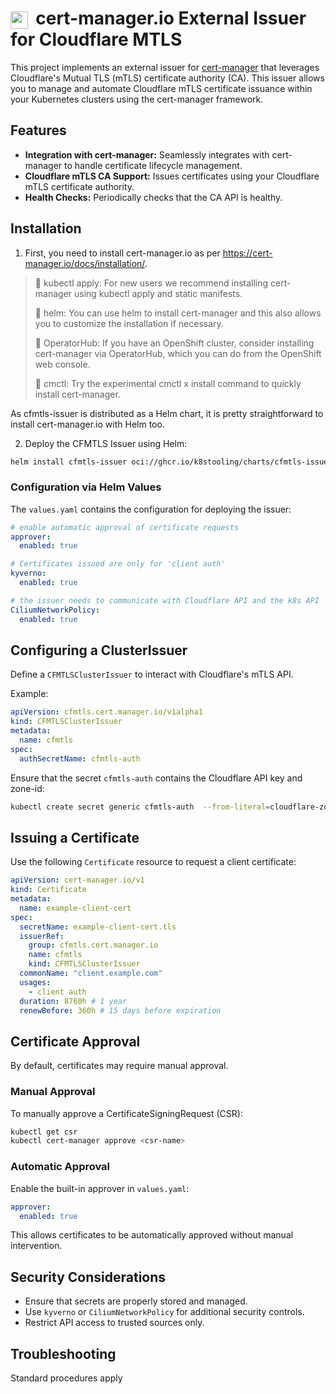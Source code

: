 # <img src="https://raw.githubusercontent.com/cert-manager/cert-manager/d53c0b9270f8cd90d908460d69502694e1838f5f/logo/logo-small.png" alt="cert-manager project logo" style="height: 1em; width: 1em; vertical-align: middle; margin-right: 0.2em;"/> cert-manager.io External Issuer for Cloudflare MTLS

This project implements an external issuer for [cert-manager](https://cert-manager.io/) that leverages Cloudflare's Mutual TLS (mTLS) certificate authority (CA). This issuer allows you to manage and automate Cloudflare mTLS certificate issuance within your Kubernetes clusters using the cert-manager framework.

## Features

*   **Integration with cert-manager:** Seamlessly integrates with cert-manager to handle certificate lifecycle management.
*   **Cloudflare mTLS CA Support:** Issues certificates using your Cloudflare mTLS certificate authority.
*   **Health Checks:** Periodically checks that the CA API is healthy.

## Installation

1. First, you need to install cert-manager.io as per https://cert-manager.io/docs/installation/.

> 📖 kubectl apply: For new users we recommend installing cert-manager using kubectl apply and static manifests.
>
> 📖 helm: You can use helm to install cert-manager and this also allows you to customize the installation if necessary.
> 
> 📖 OperatorHub: If you have an OpenShift cluster, consider installing cert-manager via OperatorHub, which you can do from the OpenShift web console.
> 
> 🚧 cmctl: Try the experimental cmctl x install command to quickly install cert-manager.

As cfmtls-issuer is distributed as a Helm chart, it is pretty straightforward to install cert-manager.io with Helm too. 

2. Deploy the CFMTLS Issuer using Helm:

```sh
helm install cfmtls-issuer oci://ghcr.io/k8stooling/charts/cfmtls-issuer --version 2025.3.5
```

### Configuration via Helm Values

The `values.yaml` contains the configuration for deploying the issuer:

```yaml
# enable automatic approval of certificate requests
approver:
  enabled: true

# Certificates issued are only for 'client auth'
kyverno:
  enabled: true

# the issuer needs to communicate with Cloudflare API and the k8s API
CiliumNetworkPolicy:
  enabled: true
```

## Configuring a ClusterIssuer

Define a `CFMTLSClusterIssuer` to interact with Cloudflare's mTLS API.

Example:

```yaml
apiVersion: cfmtls.cert.manager.io/v1alpha1
kind: CFMTLSClusterIssuer
metadata:
  name: cfmtls
spec:
  authSecretName: cfmtls-auth
```

Ensure that the secret `cfmtls-auth` contains the Cloudflare API key and zone-id:

```sh
kubectl create secret generic cfmtls-auth  --from-literal=cloudflare-zone-id={{ CF_ZONE_ID }} --from-literal=cloudflare-api-key={{ CF_API_KEY }}
```

## Issuing a Certificate

Use the following `Certificate` resource to request a client certificate:

```yaml
apiVersion: cert-manager.io/v1
kind: Certificate
metadata:
  name: example-client-cert
spec:
  secretName: example-client-cert.tls
  issuerRef:
    group: cfmtls.cert.manager.io
    name: cfmtls
    kind: CFMTLSClusterIssuer
  commonName: "client.example.com"
  usages:
    - client auth
  duration: 8760h # 1 year
  renewBefore: 360h # 15 days before expiration
```

## Certificate Approval

By default, certificates may require manual approval.

### Manual Approval

To manually approve a CertificateSigningRequest (CSR):

```sh
kubectl get csr
kubectl cert-manager approve <csr-name>
```

### Automatic Approval

Enable the built-in approver in `values.yaml`:

```yaml
approver:
  enabled: true
```

This allows certificates to be automatically approved without manual intervention.

## Security Considerations

- Ensure that secrets are properly stored and managed.
- Use `kyverno` or `CiliumNetworkPolicy` for additional security controls.
- Restrict API access to trusted sources only.

## Troubleshooting

Standard procedures apply